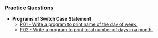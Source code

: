 ### Practice Questions

* **Programs of Switch Case Statement** 
    * [P01 - Write a program to print name of the day of week.](https://github.com/HluciferS/Data-Structures-and-Algorithms/blob/master/Warm%20Up/P01.cpp)
    * [P02 - Write a program to print total number of days in a month.](https://github.com/HluciferS/Data-Structures-and-Algorithms/blob/master/Warm%20Up/P02.cpp)